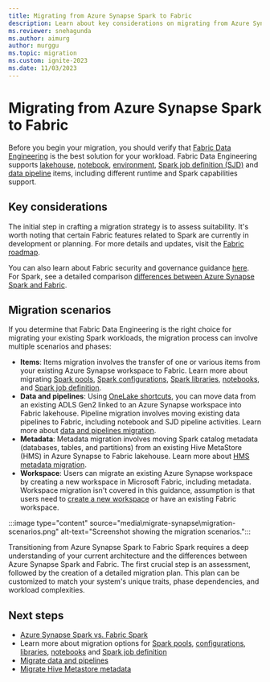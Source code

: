 ```yaml
---
title: Migrating from Azure Synapse Spark to Fabric
description: Learn about key considerations on migrating from Azure Synapse Spark to Fabric.
ms.reviewer: snehagunda
ms.author: aimurg
author: murggu
ms.topic: migration
ms.custom: ignite-2023
ms.date: 11/03/2023
---
```


# Migrating from Azure Synapse Spark to Fabric

Before you begin your migration, you should verify that [Fabric Data Engineering](data-engineering-overview.md) is the best solution for your workload. Fabric Data Engineering supports [lakehouse](lakehouse-overview.md), [notebook](how-to-use-notebook.md), [environment](NEEDLINK), [Spark job definition (SJD)](spark-job-definition) and [data pipeline](../data-factory/data-factory-overview.md) items, including different runtime and Spark capabilities support.

## Key considerations

The initial step in crafting a migration strategy is to assess suitability. It's worth noting that certain Fabric features related to Spark are currently in development or planning. For more details and updates, visit the [Fabric roadmap](/fabric/release-plan/). 

You can also learn about Fabric security and governance guidance [here](NEEDLINK). For Spark, see a detailed comparison [differences between Azure Synapse Spark and Fabric](NEEDLINK).

## Migration scenarios

If you determine that Fabric Data Engineering is the right choice for migrating your existing Spark workloads, the migration process can involve multiple scenarios and phases:

* **Items**: Items migration involves the transfer of one or various items from your existing Azure Synapse workspace to Fabric. Learn more about migrating [Spark pools](migrate-synapse-spark-pools.md), [Spark configurations](migrate-synapse-spark-configurations.md), [Spark libraries](migrate-synapse-spark-libraries.md), [notebooks](migrate-synapse-notebooks.md), and [Spark job definition](migrate-synapse-sjd.md).
* **Data and pipelines**: Using [OneLake shortcuts](../onelake/create-adls-shortcut.md), you can move data from an existing ADLS Gen2 linked to an Azure Synapse workspace into Fabric lakehouse. Pipeline migration involves moving existing data pipelines to Fabric, including notebook and SJD pipeline activities. Learn more about [data and pipelines migration](NEEDLINK).
* **Metadata**: Metadata migration involves moving Spark catalog metadata (databases, tables, and partitions) from an existing Hive MetaStore (HMS) in Azure Synapse to Fabric lakehouse. Learn more about [HMS metadata migration](migrate-synapse-hms-metadata.md).
* **Workspace**: Users can migrate an existing Azure Synapse workspace by creating a new workspace in Microsoft Fabric, including metadata. Workspace migration isn't covered in this guidance, assumption is that users need to [create a new workspace](../get-started/create-workspaces.md) or have an existing Fabric workspace.

:::image type="content" source="media\migrate-synapse\migration-scenarios.png" alt-text="Screenshot showing the migration scenarios.":::

Transitioning from Azure Synapse Spark to Fabric Spark requires a deep understanding of your current architecture and the differences between Azure Synapse Spark and Fabric. The first crucial step is an assessment, followed by the creation of a detailed migration plan. This plan can be customized to match your system's unique traits, phase dependencies, and workload complexities.

## Next steps

- [Azure Synapse Spark vs. Fabric Spark](NEEDLINK)
- Learn more about migration options for [Spark pools](migrate-synapse-spark-pools.md), [configurations](migrate-synapse-spark-configurations.md), [libraries](migrate-synapse-spark-libraries.md), [notebooks](migrate-synapse-notebooks.md) and [Spark job definition](migrate-synapse-sjd.md)
- [Migrate data and pipelines](NEEDLINK)
- [Migrate Hive Metastore metadata](migrate-synapse-hms-metadata.md)
